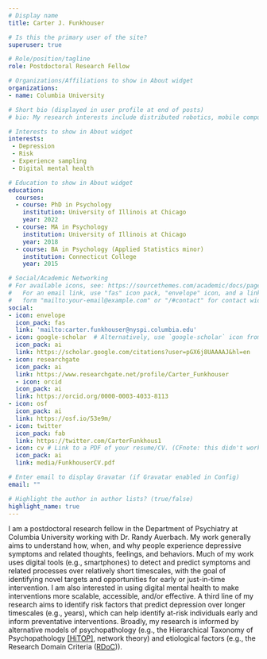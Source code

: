 ```yaml
---
# Display name
title: Carter J. Funkhouser

# Is this the primary user of the site?
superuser: true

# Role/position/tagline
role: Postdoctoral Research Fellow

# Organizations/Affiliations to show in About widget
organizations:
- name: Columbia University

# Short bio (displayed in user profile at end of posts)
# bio: My research interests include distributed robotics, mobile computing and programmable matter.

# Interests to show in About widget
interests:
 - Depression
 - Risk
 - Experience sampling
 - Digital mental health

# Education to show in About widget
education:
  courses:
  - course: PhD in Psychology
    institution: University of Illinois at Chicago
    year: 2022
  - course: MA in Psychology
    institution: University of Illinois at Chicago
    year: 2018
  - course: BA in Psychology (Applied Statistics minor)
    institution: Connecticut College
    year: 2015

# Social/Academic Networking
# For available icons, see: https://sourcethemes.com/academic/docs/page-builder/#icons
#   For an email link, use "fas" icon pack, "envelope" icon, and a link in the
#   form "mailto:your-email@example.com" or "/#contact" for contact widget.
social:
- icon: envelope
  icon_pack: fas
  link: 'mailto:carter.funkhouser@nyspi.columbia.edu'
- icon: google-scholar  # Alternatively, use `google-scholar` icon from `ai` icon pack
  icon_pack: ai
  link: https://scholar.google.com/citations?user=pGX6j8UAAAAJ&hl=en
- icon: researchgate
  icon_pack: ai
  link: https://www.researchgate.net/profile/Carter_Funkhouser
  - icon: orcid
  icon_pack: ai
  link: https://orcid.org/0000-0003-4033-8113
- icon: osf
  icon_pack: ai
  link: https://osf.io/53e9m/
- icon: twitter
  icon_pack: fab
  link: https://twitter.com/CarterFunkhous1
- icon: cv # Link to a PDF of your resume/CV. (CFnote: this didn't work until I moved it up to immediately follow other icons)
  icon_pack: ai
  link: media/FunkhouserCV.pdf

# Enter email to display Gravatar (if Gravatar enabled in Config)
email: ""

# Highlight the author in author lists? (true/false)
highlight_name: true
---
```


I am a postdoctoral research fellow in the Department of Psychiatry at Columbia University working with Dr. Randy Auerbach. My work generally aims to understand how, when, and why people experience depressive symptoms and related thoughts, feelings, and behaviors. Much of my work uses digital tools (e.g., smartphones) to detect and predict symptoms and related processes over relatively short timescales, with the goal of identifying novel targets and opportunities for early or just-in-time intervention. I am also interested in using digital mental health to make interventions more scalable, accessible, and/or effective. A third line of my research aims to identify risk factors that predict depression over longer timescales (e.g., years), which can help identify at-risk individuals early and inform preventative interventions. Broadly, my research is informed by alternative models of psychopathology (e.g., the Hierarchical Taxonomy of Psychopathology [[HiTOP]](https://hitop.unt.edu/introduction), network theory) and etiological factors (e.g., the Research Domain Criteria ([RDoC](https://www.nimh.nih.gov/research/research-funded-by-nimh/rdoc/about-rdoc#framework-graphic))).

